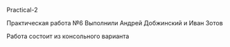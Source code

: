 Practical-2

Практическая работа №6 Выполнили Андрей Добжинский и Иван Зотов

Работа состоит из консольного варианта 
